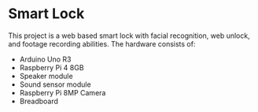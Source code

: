 # Smart Lock
This project is a web based smart lock with facial recognition, web unlock, and footage recording abilities. The hardware consists of:
- Arduino Uno R3
- Raspberry Pi 4 8GB
- Speaker module
- Sound sensor module
- Raspberry Pi 8MP Camera
- Breadboard

